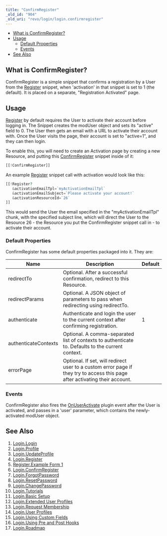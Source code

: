 ```yaml
---
title: "ConfirmRegister"
_old_id: "904"
_old_uri: "revo/login/login.confirmregister"
---
```


- [What is ConfirmRegister?](#Login.ConfirmRegister-WhatisConfirmRegister%3F)
- [Usage](#Login.ConfirmRegister-Usage)
  - [Default Properties](#Login.ConfirmRegister-DefaultProperties)
  - [Events](#Login.ConfirmRegister-Events)
- [See Also](#Login.ConfirmRegister-SeeAlso)



## What is ConfirmRegister? 

ConfirmRegister is a simple snippet that confirms a registration by a User from the [Register](/extras/revo/login/login.register "Login.Register") snippet, when 'activation' in that snippet is set to 1 (the default). It is placed on a separate, "Registration Activated" page.

## Usage 

[Register](/extras/revo/login/login.register "Login.Register") by default requires the User to activate their account before logging in. The Snippet creates the modUser object and sets its "active" field to 0. The User then gets an email with a URL to activate their account with. Once the User visits the page, their account is set to "active=1", and they can then login.

To enable this, you will need to create an Activation page by creating a new Resource, and putting this [ConfirmRegister](/extras/revo/login/login.confirmregister "Login.ConfirmRegister") snippet inside of it:

``` php 
[[!ConfirmRegister]]
```

An example [Register](/extras/revo/login/login.register "Login.Register") snippet call with activation would look like this:

``` php 
[[!Register? 
   &activationEmailTpl=`myActivationEmailTpl`
   &activationEmailSubject=`Please activate your account!`
   &activationResourceId=`26`
]]
```

This would send the User the email specified in the "myActivationEmailTpl" chunk, with the specified subject line, which will direct the User to the Resource 26 - the Resource you put the ConfirmRegister snippet call in - to activate their account.

### Default Properties 

ConfirmRegister has some default properties packaged into it. They are:

| Name | Description | Default |
|------|-------------|---------|
| redirectTo | Optional. After a successful confirmation, redirect to this Resource. |  |
| redirectParams | Optional. A JSON object of parameters to pass when redirecting using redirectTo. |  |
| authenticate | Authenticate and login the user to the current context after confirming registration. | 1 |
| authenticateContexts | Optional. A comma-separated list of contexts to authenticate to. Defaults to the current context. |  |
| errorPage | Optional. If set, will redirect user to a custom error page if they try to access this page after activating their account. |

### Events 

ConfirmRegister also fires the [OnUserActivate](developing-in-modx/basic-development/plugins/system-events/onuseractivate "OnUserActivate") plugin event after the User is activated, and passes in a 'user' parameter, which contains the newly-activated modUser object.

## See Also 

1. [Login.Login](/extras/revo/login/login.login)
2. [Login.Profile](/extras/revo/login/login.profile)
3. [Login.UpdateProfile](/extras/revo/login/login.updateprofile)
4. [Login.Register](/extras/revo/login/login.register)
  1. [Register.Example Form 1](/extras/revo/login/login.register/register.example-form-1)
5. [Login.ConfirmRegister](/extras/revo/login/login.confirmregister)
6. [Login.ForgotPassword](/extras/revo/login/login.forgotpassword)
7. [Login.ResetPassword](/extras/revo/login/login.resetpassword)
8. [Login.ChangePassword](/extras/revo/login/login.changepassword)
9. [Login.Tutorials](/extras/revo/login/login.tutorials)
  1. [Login.Basic Setup](/extras/revo/login/login.tutorials/login.basic-setup)
  2. [Login.Extended User Profiles](/extras/revo/login/login.tutorials/login.extended-user-profiles)
  3. [Login.Request Membership](/extras/revo/login/login.tutorials/login.request-membership)
  4. [Login.User Profiles](/extras/revo/login/login.tutorials/login.user-profiles)
  5. [Login.Using Custom Fields](/extras/revo/login/login.tutorials/login.using-custom-fields)
  6. [Login.Using Pre and Post Hooks](/extras/revo/login/login.tutorials/login.using-pre-and-post-hooks)
10. [Login.Roadmap](/extras/revo/login/login.roadmap)